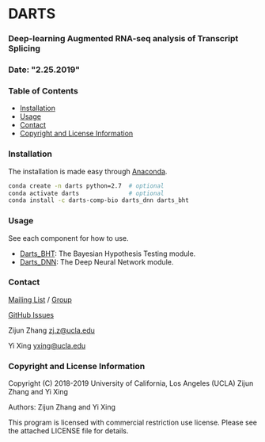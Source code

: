 # DARTS
### Deep-learning Augmented RNA-seq analysis of Transcript Splicing
### Date: "2.25.2019"

### Table of Contents
- [Installation](#installation)
- [Usage](#usage)
- [Contact](#contact)
- [Copyright and License Information](#copyright-and-license-information)

### Installation
The installation is made easy through [Anaconda](https://anaconda.org/darts-comp-bio).

```bash
conda create -n darts python=2.7  # optional
conda activate darts              # optional
conda install -c darts-comp-bio darts_dnn darts_bht
```

### Usage
See each component for how to use. 
- [Darts_BHT](Darts_BHT/README.md): The Bayesian Hypothesis Testing module.
- [Darts_DNN](Darts_DNN/README.md): The Deep Neural Network module.

### Contact
[Mailing List](mailto:darts-user-group@googlegroups.com) / [Group](https://groups.google.com/d/forum/darts-user-group)

[GitHub Issues](https://github.com/Xinglab/DARTS/issues)

Zijun Zhang <zj.z@ucla.edu>

Yi Xing <yxing@ucla.edu>

### Copyright and License Information
Copyright (C) 2018-2019 University of California, Los Angeles (UCLA) Zijun Zhang and Yi Xing

Authors: Zijun Zhang and Yi Xing

This program is licensed with commercial restriction use license. Please see the attached LICENSE file for details.
